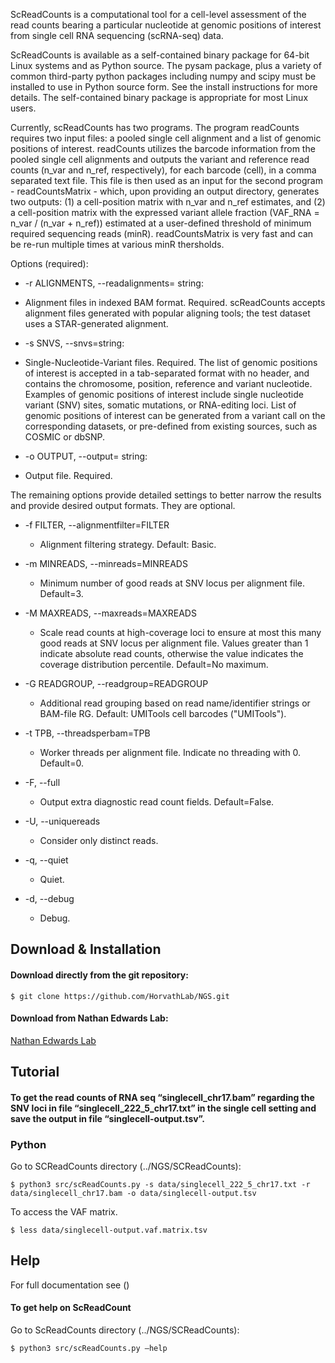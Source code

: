 
ScReadCounts is a computational tool for a cell-level assessment of the read counts bearing a particular nucleotide at genomic positions of interest from single cell RNA sequencing (scRNA-seq) data. 

ScReadCounts is available as a self-contained binary package for 64-bit
Linux systems and as Python source. The pysam package, plus a variety
of common third-party python packages including numpy and scipy must
be installed to use in Python source form. See the install
instructions for more details. The self-contained binary package is
appropriate for most Linux users.

Currently, scReadCounts has two programs. The program readCounts requires two input files: a pooled single cell alignment and a list of genomic positions of interest. readCounts utilizes the barcode information from the pooled single cell alignments and outputs the variant and reference read counts (n_var and n_ref, respectively), for each barcode (cell), in a comma separated text file. This file is then used as an input for the second program - readCountsMatrix - which, upon providing an output directory, generates two outputs: (1) a cell-position matrix with n_var and n_ref estimates, and (2) a cell-position matrix with the expressed variant allele fraction (VAF_RNA = n_var / (n_var + n_ref)) estimated at a user-defined threshold of minimum required sequencing reads (minR). readCountsMatrix is very fast and can be re-run multiple times at various minR thersholds.

Options (required):

*	-r ALIGNMENTS, --readalignments= string:<filename> 
* Alignment files in indexed BAM format. Required. 
scReadCounts accepts alignment files generated with popular aligning tools; the test dataset uses a STAR-generated alignment.

* -s SNVS, --snvs=string:<filename> 
*	Single-Nucleotide-Variant files. Required. 
The list of genomic positions of interest is accepted in a tab-separated format with no header, and contains the chromosome, position, reference and variant nucleotide. Examples of genomic positions of interest include single nucleotide variant (SNV) sites, somatic mutations, or RNA-editing loci. List of genomic positions of interest can be generated from a variant call on the corresponding datasets, or pre-defined from existing sources, such as COSMIC or dbSNP.

*	-o OUTPUT, --output= string:<filename>
*	Output file. Required.

The remaining options provide detailed settings to better narrow the results and provide desired output formats. They are optional.

* -f FILTER, --alignmentfilter=FILTER
  * Alignment filtering strategy. Default: Basic.

* -m MINREADS, --minreads=MINREADS
  * Minimum number of good reads at SNV locus per alignment file. Default=3.

* -M MAXREADS, --maxreads=MAXREADS
  * Scale read counts at high-coverage loci to ensure at most this many good reads at SNV locus per alignment file. Values greater than 1 indicate absolute read counts, otherwise the value indicates the coverage distribution percentile. Default=No maximum.

* -G READGROUP, --readgroup=READGROUP
  * Additional read grouping based on read name/identifier strings or BAM-file RG. Default: UMITools cell barcodes ("UMITools").

* -t TPB, --threadsperbam=TPB
  * Worker threads per alignment file. Indicate no threading with 0. Default=0.

* -F, --full
  * Output extra diagnostic read count fields. Default=False.

* -U, --uniquereads
  * Consider only distinct reads.

* -q, --quiet
  * Quiet.

* -d, --debug
  * Debug.
  
## Download & Installation ##
#### Download directly from the git repository: ####
```
$ git clone https://github.com/HorvathLab/NGS.git
```
#### Download from Nathan Edwards Lab: ####
[Nathan Edwards Lab](http://edwardslab.bmcb.georgetown.edu/software/downloads/HorvathLab/)



## Tutorial ##
#### To get the read counts of RNA seq “singlecell_chr17.bam” regarding the SNV loci in file “singlecell_222_5_chr17.txt” in the single cell setting and save the output in file “singlecell-output.tsv”. ####

### Python ###
Go to SCReadCounts directory (../NGS/SCReadCounts):

```
$ python3 src/scReadCounts.py -s data/singlecell_222_5_chr17.txt -r data/singlecell_chr17.bam -o data/singlecell-output.tsv
```
To access the VAF matrix.
```
$ less data/singlecell-output.vaf.matrix.tsv
```

## Help ##
For full documentation see ()

#### To get help on ScReadCount ####
Go to ScReadCounts directory (../NGS/SCReadCounts):
```
$ python3 src/scReadCounts.py –help
```
